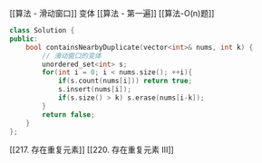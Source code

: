[[算法 - 滑动窗口]]  变体
[[算法 - 第一遍]]
[[算法-O(n)题]]


```c++
class Solution {
public:
    bool containsNearbyDuplicate(vector<int>& nums, int k) {
        // 滑动窗口的变体
        unordered_set<int> s;
        for(int i = 0; i < nums.size(); ++i){
            if(s.count(nums[i])) return true;
            s.insert(nums[i]);
            if(s.size() > k) s.erase(nums[i-k]);
        }
        return false;
    }
};

```

[[217. 存在重复元素]]
[[220. 存在重复元素 III]]